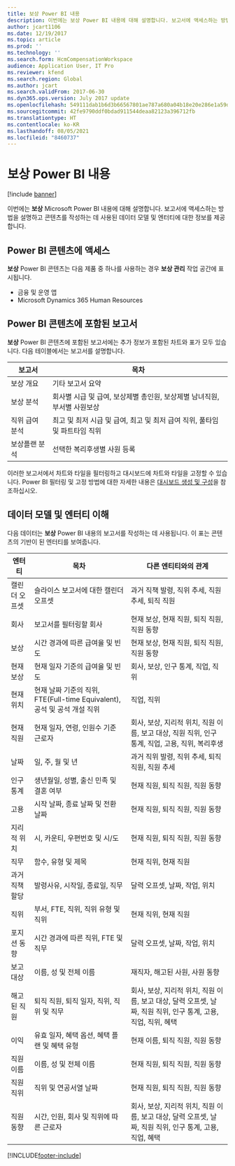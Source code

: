 ```yaml
---
title: 보상 Power BI 내용
description: 이번에는 보상 Power BI 내용에 대해 설명합니다. 보고서에 액세스하는 방법을 설명하고 사용된 데이터 모델에 대한 정보를 제공합니다.
author: jcart1106
ms.date: 12/19/2017
ms.topic: article
ms.prod: ''
ms.technology: ''
ms.search.form: HcmCompensationWorkspace
audience: Application User, IT Pro
ms.reviewer: kfend
ms.search.region: Global
ms.author: jcart
ms.search.validFrom: 2017-06-30
ms.dyn365.ops.version: July 2017 update
ms.openlocfilehash: 549111dab1b6d3b66567801ae787a680a04b18e20e286e1a59d1ab388bf2a4f7
ms.sourcegitcommit: 42fe9790ddf0bdad911544deaa82123a396712fb
ms.translationtype: HT
ms.contentlocale: ko-KR
ms.lasthandoff: 08/05/2021
ms.locfileid: "8460737"
---
```

# <a name="compensation-power-bi-content"></a>보상 Power BI 내용

[!include [banner](../includes/banner.md)]

이번에는 **보상** Microsoft Power BI 내용에 대해 설명합니다. 보고서에 액세스하는 방법을 설명하고 콘텐츠를 작성하는 데 사용된 데이터 모델 및 엔터티에 대한 정보를 제공합니다.

## <a name="accessing-the-power-bi-content"></a>Power BI 콘텐츠에 액세스
**보상** Power BI 콘텐츠는 다음 제품 중 하나를 사용하는 경우 **보상 관리** 작업 공간에 표시됩니다.

- 금융 및 운영 앱
- Microsoft Dynamics 365 Human Resources

## <a name="reports-that-are-included-in-the-power-bi-content"></a>Power BI 콘텐츠에 포함된 보고서
**보상** Power BI 콘텐츠에 포함된 보고서에는 추가 정보가 포함된 차트와 표가 모두 있습니다. 다음 테이블에서는 보고서를 설명합니다.

| 보고서                     | 목차 |
|----------------------------|----------|
| 보상 개요      | 기타 보고서 요약 |
| 보상 분석      | 회사별 시급 및 급여, 보상제별 총인원, 보상제별 남녀직원, 부서별 사원보상 |
| 직위 급여 분석      | 최고 및 최저 시급 및 급여, 최고 및 최저 급여 직위, 풀타임 및 파트타임 직위 |
| 보상플랜 분석 | 선택한 복리후생별 사원 등록 |

이러한 보고서에서 차트와 타일을 필터링하고 대시보드에 차트와 타일을 고정할 수 있습니다. Power BI 필터링 및 고정 방법에 대한 자세한 내용은 [대시보드 생성 및 구성](https://powerbi.microsoft.com/guided-learning/powerbi-learning-4-2-create-configure-dashboards)을 참조하십시오.

## <a name="understanding-the-data-model-and-entities"></a>데이터 모델 및 엔터티 이해
다음 데이터는 **보상** Power BI 내용의 보고서를 작성하는 데 사용됩니다. 이 표는 콘텐츠의 기반이 된 엔터티를 보여줍니다.

| 엔터티                   | 목차                                                                                                   | 다른 엔티티와의 관계 |
|--------------------------|------------------------------------------------------------------------------------------------------------|-----------------------------------|
| 캘린더 오프셋          | 슬라이스 보고서에 대한 캘린더 오프셋                                                                          | 과거 직책 발령, 직위 추세, 직원 추세, 퇴직 직원 |
| 회사                  | 보고서를 필터링할 회사                                                                             | 현재 보상, 현재 직원, 퇴직 직원, 직원 동향 |
| 보상             | 시간 경과에 따른 급여율 및 빈도                                                                           | 현재 보상, 현재 직원, 퇴직 직원, 직원 동향 |
| 현재 보상     | 현재 일자 기준의 급여율 및 빈도                                                              | 회사, 보상, 인구 통계, 직업, 직위 |
| 현재 위치         | 현재 날짜 기준의 직위, FTE(Full-time Equivalent), 공석 및 공석 개설 직위 | 직업, 직위 |
| 현재 직원         | 현재 일자, 연령, 인원수 기준 근로자                                                         | 회사, 보상, 지리적 위치, 직원 이름, 보고 대상, 직원 직위, 인구 통계, 직업, 고용, 직위, 복리후생 |
| 날짜                     | 일, 주, 월 및 년                                                                             | 과거 직위 발령, 직위 추세, 퇴직 직원, 직원 추세 |
| 인구통계             | 생년월일, 성별, 출신 민족 및 결혼 여부                                                   | 현재 직원, 퇴직 직원, 직원 동향 |
| 고용               | 시작 날짜, 종료 날짜 및 전환 날짜                                                                  | 현재 직원, 퇴직 직원, 직원 동향 |
| 지리적 위치      | 시, 카운티, 우편번호 및 시/도                                                           | 현재 직원, 퇴직 직원, 직원 동향 |
| 직무                      | 함수, 유형 및 제목                                                                                  | 현재 직위, 현재 직원 |
| 과거 직책 할당 | 발령사유, 시작일, 종료일, 직무                                                           | 달력 오프셋, 날짜, 작업, 위치 |
| 직위                 | 부서, FTE, 직위, 직위 유형 및 직위                                                        | 현재 직위, 현재 직원 |
| 포지션 동향           | 시간 경과에 따른 직위, FTE 및 직무                                                                          | 달력 오프셋, 날짜, 작업, 위치 |
| 보고 대상               | 이름, 성 및 전체 이름                                                                       | 재직자, 해고된 사원, 사원 동향 |
| 해고된 직원      | 퇴직 직원, 퇴직 일자, 직위, 직위 및 직무                                           | 회사, 보상, 지리적 위치, 직원 이름, 보고 대상, 달력 오프셋, 날짜, 직원 직위, 인구 통계, 고용, 직업, 직위, 혜택 |
| 이익                 | 유효 일자, 혜택 옵션, 혜택 플랜 및 혜택 유형                                             | 현재 이름, 퇴직 직원, 직원 동향 |
| 직원 이름            | 이름, 성 및 전체 이름                                                                       | 현재 직원, 퇴직 직원, 직원 동향 |
| 직원 직위           | 직위 및 연공서열 날짜                                                                                   | 현재 직원, 퇴직 직원, 직원 동향 |
| 직원 동향           | 시간, 인원, 회사 및 직위에 따른 근로자                                                        | 회사, 보상, 지리적 위치, 직원 이름, 보고 대상, 달력 오프셋, 날짜, 직원 직위, 인구 통계, 고용, 직업, 혜택 |


[!INCLUDE[footer-include](../../../includes/footer-banner.md)]